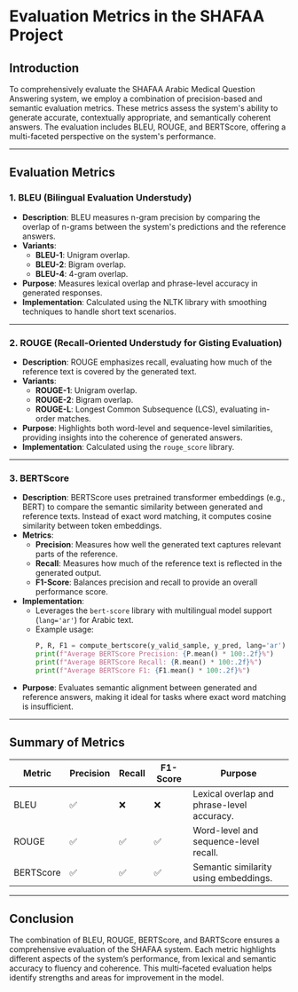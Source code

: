 # Evaluation Metrics in the SHAFAA Project

## Introduction
To comprehensively evaluate the SHAFAA Arabic Medical Question Answering system, we employ a combination of precision-based and semantic evaluation metrics. These metrics assess the system's ability to generate accurate, contextually appropriate, and semantically coherent answers. The evaluation includes BLEU, ROUGE, and BERTScore, offering a multi-faceted perspective on the system's performance.

---

## Evaluation Metrics

### 1. **BLEU (Bilingual Evaluation Understudy)**
- **Description**: BLEU measures n-gram precision by comparing the overlap of n-grams between the system's predictions and the reference answers.
- **Variants**:
  - **BLEU-1**: Unigram overlap.
  - **BLEU-2**: Bigram overlap.
  - **BLEU-4**: 4-gram overlap.
- **Purpose**: Measures lexical overlap and phrase-level accuracy in generated responses.
- **Implementation**: Calculated using the NLTK library with smoothing techniques to handle short text scenarios.

---

### 2. **ROUGE (Recall-Oriented Understudy for Gisting Evaluation)**
- **Description**: ROUGE emphasizes recall, evaluating how much of the reference text is covered by the generated text.
- **Variants**:
  - **ROUGE-1**: Unigram overlap.
  - **ROUGE-2**: Bigram overlap.
  - **ROUGE-L**: Longest Common Subsequence (LCS), evaluating in-order matches.
- **Purpose**: Highlights both word-level and sequence-level similarities, providing insights into the coherence of generated answers.
- **Implementation**: Calculated using the `rouge_score` library.

---

### 3. **BERTScore**
- **Description**: BERTScore uses pretrained transformer embeddings (e.g., BERT) to compare the semantic similarity between generated and reference texts. Instead of exact word matching, it computes cosine similarity between token embeddings.
- **Metrics**:
  - **Precision**: Measures how well the generated text captures relevant parts of the reference.
  - **Recall**: Measures how much of the reference text is reflected in the generated output.
  - **F1-Score**: Balances precision and recall to provide an overall performance score.
- **Implementation**:
  - Leverages the `bert-score` library with multilingual model support (`lang='ar'`) for Arabic text.
  - Example usage:
    ```python
    P, R, F1 = compute_bertscore(y_valid_sample, y_pred, lang='ar')
    print(f"Average BERTScore Precision: {P.mean() * 100:.2f}%")
    print(f"Average BERTScore Recall: {R.mean() * 100:.2f}%")
    print(f"Average BERTScore F1: {F1.mean() * 100:.2f}%")
    ```
- **Purpose**: Evaluates semantic alignment between generated and reference answers, making it ideal for tasks where exact word matching is insufficient.


---

## Summary of Metrics

| Metric     | Precision | Recall | F1-Score | Purpose                               |
|------------|-----------|--------|----------|---------------------------------------|
| BLEU       | ✅         | ❌      | ❌        | Lexical overlap and phrase-level accuracy. |
| ROUGE      | ✅         | ✅      | ✅        | Word-level and sequence-level recall. |
| BERTScore  | ✅         | ✅      | ✅        | Semantic similarity using embeddings. |

---

## Conclusion
The combination of BLEU, ROUGE, BERTScore, and BARTScore ensures a comprehensive evaluation of the SHAFAA system. Each metric highlights different aspects of the system’s performance, from lexical and semantic accuracy to fluency and coherence. This multi-faceted evaluation helps identify strengths and areas for improvement in the model.

